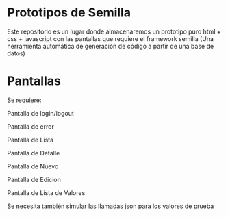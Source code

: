 Prototipos de Semilla
=======

Este repositorio es un lugar donde almacenaremos un prototipo puro html + css + javascript con las pantallas que
requiere el framework semilla (Una herramienta automática de generación de código a partir de una base de datos)

Pantallas
========

Se requiere:

  Pantalla de login/logout
  
  Pantalla de error
  
  Pantalla de Lista
  
  Pantalla de Detalle
  
  Pantalla de Nuevo
  
  Pantalla de Edicion
  
  Pantalla de Lista de Valores
  
Se necesita también simular las llamadas json para los valores de prueba
